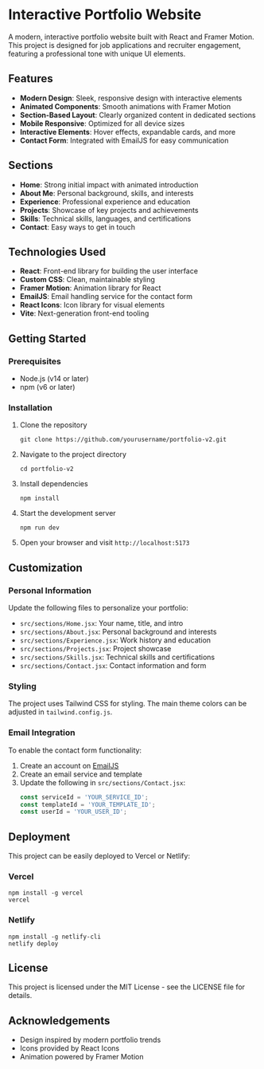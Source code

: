 # Interactive Portfolio Website

A modern, interactive portfolio website built with React and Framer Motion. This project is designed for job applications and recruiter engagement, featuring a professional tone with unique UI elements.

## Features

- **Modern Design**: Sleek, responsive design with interactive elements
- **Animated Components**: Smooth animations with Framer Motion
- **Section-Based Layout**: Clearly organized content in dedicated sections
- **Mobile Responsive**: Optimized for all device sizes
- **Interactive Elements**: Hover effects, expandable cards, and more
- **Contact Form**: Integrated with EmailJS for easy communication

## Sections

- **Home**: Strong initial impact with animated introduction
- **About Me**: Personal background, skills, and interests
- **Experience**: Professional experience and education
- **Projects**: Showcase of key projects and achievements
- **Skills**: Technical skills, languages, and certifications
- **Contact**: Easy ways to get in touch

## Technologies Used

- **React**: Front-end library for building the user interface
- **Custom CSS**: Clean, maintainable styling
- **Framer Motion**: Animation library for React
- **EmailJS**: Email handling service for the contact form
- **React Icons**: Icon library for visual elements
- **Vite**: Next-generation front-end tooling

## Getting Started

### Prerequisites

- Node.js (v14 or later)
- npm (v6 or later)

### Installation

1. Clone the repository
   ```
   git clone https://github.com/yourusername/portfolio-v2.git
   ```

2. Navigate to the project directory
   ```
   cd portfolio-v2
   ```

3. Install dependencies
   ```
   npm install
   ```

4. Start the development server
   ```
   npm run dev
   ```

5. Open your browser and visit `http://localhost:5173`

## Customization

### Personal Information

Update the following files to personalize your portfolio:

- `src/sections/Home.jsx`: Your name, title, and intro
- `src/sections/About.jsx`: Personal background and interests
- `src/sections/Experience.jsx`: Work history and education
- `src/sections/Projects.jsx`: Project showcase
- `src/sections/Skills.jsx`: Technical skills and certifications
- `src/sections/Contact.jsx`: Contact information and form

### Styling

The project uses Tailwind CSS for styling. The main theme colors can be adjusted in `tailwind.config.js`.

### Email Integration

To enable the contact form functionality:

1. Create an account on [EmailJS](https://www.emailjs.com/)
2. Create an email service and template
3. Update the following in `src/sections/Contact.jsx`:
   ```javascript
   const serviceId = 'YOUR_SERVICE_ID';
   const templateId = 'YOUR_TEMPLATE_ID';
   const userId = 'YOUR_USER_ID';
   ```

## Deployment

This project can be easily deployed to Vercel or Netlify:

### Vercel

```
npm install -g vercel
vercel
```

### Netlify

```
npm install -g netlify-cli
netlify deploy
```

## License

This project is licensed under the MIT License - see the LICENSE file for details.

## Acknowledgements

- Design inspired by modern portfolio trends
- Icons provided by React Icons
- Animation powered by Framer Motion
